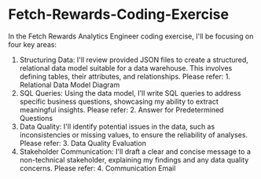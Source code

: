# Fetch-Rewards-Coding-Exercise

In the Fetch Rewards Analytics Engineer coding exercise, I'll be focusing on four key areas:

1. Structuring Data: I'll review provided JSON files to create a structured, relational data model suitable for a data warehouse. This involves defining tables, their attributes, and relationships.
    Please refer:  1. Relational Data Model Diagram
2. SQL Queries: Using the data model, I'll write SQL queries to address specific business questions, showcasing my ability to extract meaningful insights.
    Please refer:  2. Answer for Predetermined Questions
3. Data Quality: I'll identify potential issues in the data, such as inconsistencies or missing values, to ensure the reliability of analyses.
    Please refer:  3. Data Quality Evaluation
4. Stakeholder Communication: I'll draft a clear and concise message to a non-technical stakeholder, explaining my findings and any data quality concerns.
    Please refer:  4. Communication Email